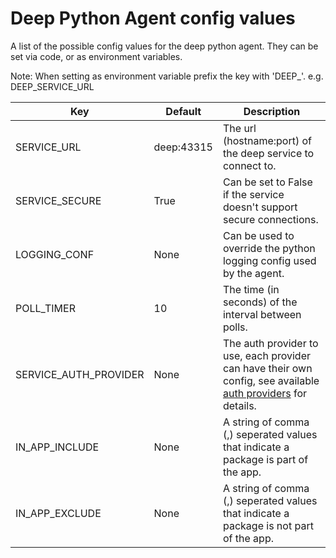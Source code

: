 # Deep Python Agent config values

A list of the possible config values for the deep python agent. They can be set via code, or as environment variables.

Note: When setting as environment variable prefix the key with 'DEEP_'. e.g. DEEP_SERVICE_URL

| Key                   | Default    | Description                                                                                                                          |
|-----------------------|------------|--------------------------------------------------------------------------------------------------------------------------------------|
| SERVICE_URL           | deep:43315 | The url (hostname:port) of the deep service to connect to.                                                                           |
| SERVICE_SECURE        | True       | Can be set to False if the service doesn't support secure connections.                                                               |
| LOGGING_CONF          | None       | Can be used to override the python logging config used by the agent.                                                                 |
| POLL_TIMER            | 10         | The time (in seconds) of the interval between polls.                                                                                 |
| SERVICE_AUTH_PROVIDER | None       | The auth provider to use, each provider can have their own config, see available [auth providers](../auth/providers.md) for details. |
| IN_APP_INCLUDE        | None       | A string of comma (,) seperated values that indicate a package is part of the app.                                                   |
| IN_APP_EXCLUDE        | None       | A string of comma (,) seperated values that indicate a package is not part of the app.                                               |


